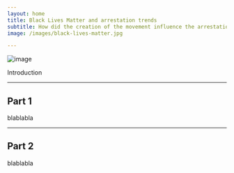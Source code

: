```yaml
---
layout: home
title: Black Lives Matter and arrestation trends
subtitle: How did the creation of the movement influence the arrestations ?
image: /images/black-lives-matter.jpg

---
```

![image](/images/black-lives-matter.jpg)

Introduction
___

Part 1
---
blablabla
___

Part 2
---
blablabla

